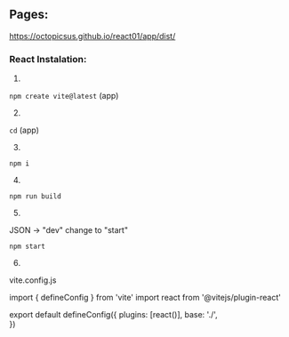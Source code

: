 ## Pages:

https://octopicsus.github.io/react01/app/dist/

### React Instalation:

1. 

`npm create vite@latest`  (app)

2.

`cd` (app)

3.

`npm i`

4.

`npm run build`

5.

JSON -> "dev" change to "start"

`npm start`

6.

vite.config.js

import { defineConfig } from 'vite'
import react from '@vitejs/plugin-react'

export default defineConfig({
  plugins: [react()],
  base: './',  
})